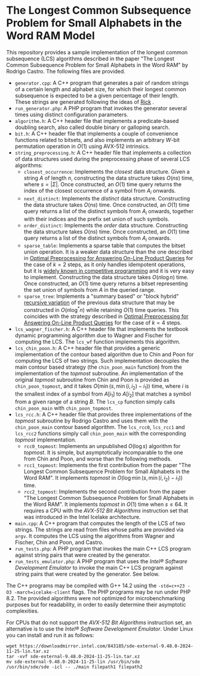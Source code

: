 # The Longest Common Subsequence Problem for Small Alphabets in the Word RAM Model

This repository provides a sample implementation of the longest common subsequence (LCS) algorithms described in the paper "The Longest Common Subsequence Problem for Small Alphabets in the Word RAM" by Rodrigo Castro. The following files are provided.

* `generator.cpp`: A C++ program that generates a pair of random strings of a certain length and alphabet size, for which their longest common subsequence is expected to be a given percentage of their length. These strings are generated following the ideas of [Rick][1] .
* `run_generator.php`: A PHP program that invokes the generator several times using distinct configuration parameters.
* `algorithm.h`: A C++ header file that implements a predicate-based doubling search, also called double binary or galloping search.
* `bit.h`: A C++ header file that implements a couple of convenience functions related to bitsets, and also implements an arbitrary $W$-bit permutation operation in $O(1)$ using AVX-512 intrinsics.
* `string_preprocessing.h`: A C++ header file that implements a collection of data structures used during the preprocessing phase of several LCS algorithms:
  - `closest_occurrence`: Implements the *closest* data structure. Given a string $A$ of length $n$, constructing the data structure takes $O(ns)$ time, where $s = |\Sigma|$. Once constructed, an $O(1)$ time query returns the index of the closest occurrence of a symbol from $A_i$ onwards.
  - `next_distinct`: Implements the *distinct* data structure. Constructing the data structure takes $O(ns)$ time. Once constructed, an $O(1)$ time query returns a list of the distinct symbols from $A_i$ onwards, together with their indices and the prefix set union of such symbols.
  - `order_distinct`: Implements the *order* data structure. Constructing the data structure takes $O(ns)$ time. Once constructed, an $O(1)$ time query returns a list of the distinct symbols from $A_i$ onwards.
  - `sparse_table`: Implements a sparse table that computes the bitset union operation. It is a weaker data structure than the one described in [Optimal Preprocessing for Answering On-Line Product Queries][2] for the case of $k=2$ steps, as it only handles idempotent operations, but it is [widely known in competitive programming][3] and it is very easy to implement. Constructing the data structure takes $O(n \log n)$ time. Once constructed, an $O(1)$ time query returns a bitset representing the set union of symbols from $A$ in the queried range.
  - `sparse_tree`: Implements a "summary based" or "block hybrid" [recursive variation][4] of the previous data structure that may be constructed in $O(n \log^* n)$ while retaining $O(1)$ time queries. This coincides with the strategy described in [Optimal Preprocessing for Answering On-Line Product Queries][2] for the case of $k=4$ steps.
* `lcs_wagner_fischer.h`: A C++ header file that implements the textbook dynamic programming algorithm due to Wagner and Fischer for computing the LCS. The `lcs_wf` function implements this algorithm.
* `lcs_chin_poon.h`: A C++ header file that provides a generic implementation of the contour based algorithm due to Chin and Poon for computing the LCS of two strings. Such implementation decouples the main contour based strategy (the `chin_poon_main` function) from the implementation of the *topmost* subroutine. An implementation of the original *topmost* subroutine from Chin and Poon is provided as `chin_poon_topmost`, and it takes $O(\min(s, \min(i, i_2) - i_1))$ time, where $i$ is the smallest index of a symbol from $A[i_1]$ to $A[i_2]$ that matches a symbol from a given range of a string $B$. The `lcs_cp` function simply calls `chin_poon_main` with `chin_poon_topmost`.
* `lcs_rcc.h`: A C++ header file that provides three implementations of the *topmost* subroutine by Rodrigo Castro and uses them with the `chin_poon_main` contour based algorithm. The `lcs_rcc0`, `lcs_rcc1` and `lcs_rcc2` functions simply call `chin_poon_main` with the corresponding *topmost* implementation.
  - `rcc0_topmost`: Implements an unpublished $O(\log s)$ algorithm for *topmost*. It is simple, but asymptotically incomparable to the one from Chin and Poon, and worse than the following methods.
  - `rcc1_topmost`: Implements the first contribution from the paper "The Longest Common Subsequence Problem for Small Alphabets in the Word RAM". It implements *topmost* in $O(\log \min(s, \min(i, i_2) - i_1))$ time.
  - `rcc2_topmost`: Implements the second contribution from the paper "The Longest Common Subsequence Problem for Small Alphabets in the Word RAM". It implements *topmost* in $O(1)$ time when $s \leq 64$. It requires a CPU with the *AVX-512 Bit Algorithms* instruction set that was introduced in the Intel Icelake architecture.
* `main.cpp`: A C++ program that computes the length of the LCS of two strings. The strings are read from files whose paths are provided via `argv`. It computes the LCS using the algorithms from Wagner and Fischer, Chin and Poon, and Castro.
* `run_tests.php`: A PHP program that invokes the main C++ LCS program against string pairs that were created by the generator.
* `run_tests_emulator.php`: A PHP program that uses the *Intel® Software Development Emulator* to invoke the main C++ LCS program against string pairs that were created by the generator. See below.

The C++ programs may be compiled with G++ 14.2 using the `-std=c++23 -O3 -march=icelake-client` flags. The PHP programs may be run under PHP 8.2. The provided algorithms were not optimized for microbenchmarking purposes but for readability, in order to easily determine their asymptotic complexities.

For CPUs that do not support the *AVX-512 Bit Algorithms* instruction set, an alternative is to use the *Intel® Software Development Emulator*. Under Linux you can install and run it as follows:

```
wget https://downloadmirror.intel.com/843185/sde-external-9.48.0-2024-11-25-lin.tar.xz
tar -xvf sde-external-9.48.0-2024-11-25-lin.tar.xz
mv sde-external-9.48.0-2024-11-25-lin /usr/bin/sde
/usr/bin/sde/sde -icl -- ./main filepath1 filepath2
```

  [1]: https://www.semanticscholar.org/paper/New-Algorithms-for-the-Longest-Common-Subsequence-Rick/28568a5d078ee484a30ef1b261a560612f5fc999
  [2]: https://arxiv.org/abs/2406.06321
  [3]: https://cp-algorithms.com/data_structures/sparse-table.html
  [4]: https://activities.tjhsst.edu/sct/lectures/1920/2020_4_30_RMQ.pdf

